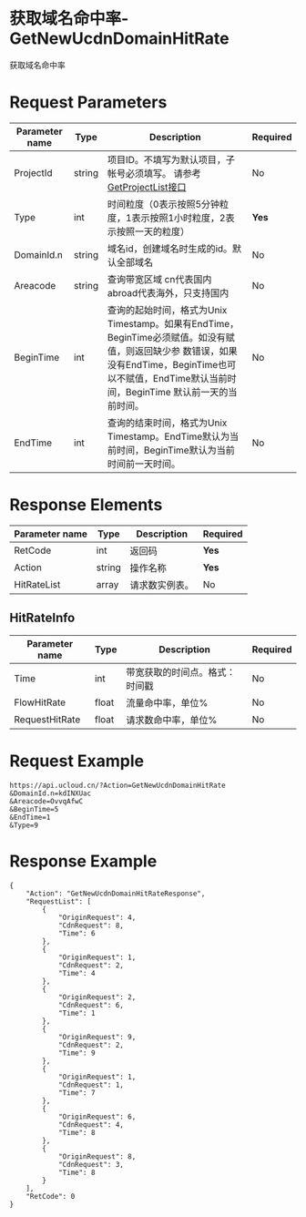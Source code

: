 # 获取域名命中率-GetNewUcdnDomainHitRate

获取域名命中率

# Request Parameters
|Parameter name|Type|Description|Required|
|---|---|---|---|
|ProjectId|string|项目ID。不填写为默认项目，子帐号必须填写。 请参考[GetProjectList接口](api/summary/get_project_list)|No|
|Type|int|时间粒度（0表示按照5分钟粒度，1表示按照1小时粒度，2表示按照一天的粒度）|**Yes**|
|DomainId.n|string|域名id，创建域名时生成的id。默认全部域名|No|
|Areacode|string|查询带宽区域 cn代表国内 abroad代表海外，只支持国内|No|
|BeginTime|int|查询的起始时间，格式为Unix Timestamp。如果有EndTime，BeginTime必须赋值。如没有赋值，则返回缺少参 数错误，如果没有EndTime，BeginTime也可以不赋值，EndTime默认当前时间，BeginTime 默认前一天的当前时间。|No|
|EndTime|int|查询的结束时间，格式为Unix Timestamp。EndTime默认为当前时间，BeginTime默认为当前时间前一天时间。|No|

# Response Elements
|Parameter name|Type|Description|Required|
|---|---|---|---|
|RetCode|int|返回码|**Yes**|
|Action|string|操作名称|**Yes**|
|HitRateList|array|请求数实例表。|No|

## HitRateInfo
|Parameter name|Type|Description|Required|
|---|---|---|---|
|Time|int|带宽获取的时间点。格式：时间戳|No|
|FlowHitRate|float|流量命中率，单位%|No|
|RequestHitRate|float|请求数命中率，单位%|No|

# Request Example
```
https://api.ucloud.cn/?Action=GetNewUcdnDomainHitRate
&DomainId.n=kdINXUac
&Areacode=OvvqAfwC
&BeginTime=5
&EndTime=1
&Type=9
```

# Response Example
```
{
    "Action": "GetNewUcdnDomainHitRateResponse", 
    "RequestList": [
        {
            "OriginRequest": 4, 
            "CdnRequest": 8, 
            "Time": 6
        }, 
        {
            "OriginRequest": 1, 
            "CdnRequest": 2, 
            "Time": 4
        }, 
        {
            "OriginRequest": 2, 
            "CdnRequest": 6, 
            "Time": 1
        }, 
        {
            "OriginRequest": 9, 
            "CdnRequest": 2, 
            "Time": 9
        }, 
        {
            "OriginRequest": 1, 
            "CdnRequest": 1, 
            "Time": 7
        }, 
        {
            "OriginRequest": 6, 
            "CdnRequest": 4, 
            "Time": 8
        }, 
        {
            "OriginRequest": 8, 
            "CdnRequest": 3, 
            "Time": 8
        }
    ], 
    "RetCode": 0
}
```

